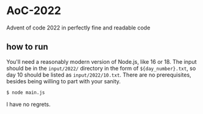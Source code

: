 # AoC-2022
Advent of code 2022 in perfectly fine and readable code

## how to run
You'll need a reasonably modern version of Node.js, like 16 or 18.
The input should be in the `input/2022/` directory in the form of `${day_number}.txt`, so day 10 should be
listed as `input/2022/10.txt`.
There are no prerequisites, besides being willing to part with your sanity.

```bash
$ node main.js
```

I have no regrets.  

